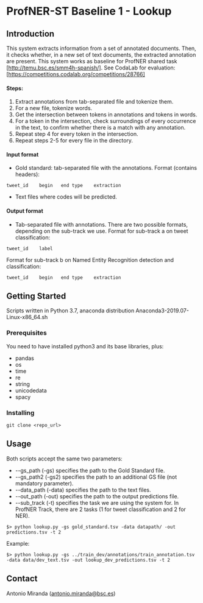 # ProfNER-ST Baseline 1 - Lookup

## Introduction
This system extracts information from a set of annotated documents. Then, it checks whether, in a new set of text documents, the extracted annotation are present.
This system works as baseline for ProfNER shared task [http://temu.bsc.es/smm4h-spanish/]. See CodaLab for evaluation: [https://competitions.codalab.org/competitions/28766]

#### Steps: 
1. Extract annotations from tab-separated file and tokenize them.
2. For a new file, tokenize words. 
3. Get the intersection between tokens in annotations and tokens in words.
4. For a token in the intersection, check surroundings of every occurrence in the text, to confirm whether there is a match with any annotation.
5. Repeat step 4 for every token in the intersection.
6. Repeat steps 2-5 for every file in the directory.

#### Input format
+ Gold standard: tab-separated file with the annotations. Format (contains headers):
```
tweet_id	begin	end	type	extraction
```

+ Text files where codes will be predicted.


#### Output format
+ Tab-separated file with annotations. There are two possible formats, depending on the sub-track we use. Format for sub-track a on tweet classification:
```
tweet_id	label
```
Format for sub-track b on Named Entity Recognition detection and classification:
```
tweet_id	begin	end	type	extraction
```

## Getting Started

Scripts written in Python 3.7, anaconda distribution Anaconda3-2019.07-Linux-x86_64.sh

### Prerequisites

You need to have installed python3 and its base libraries, plus:
+ pandas
+ os
+ time
+ re
+ string
+ unicodedata
+ spacy

### Installing

```
git clone <repo_url>
```

## Usage

Both scripts accept the same two parameters:
+ --gs_path (-gs) specifies the path to the Gold Standard file.
+ --gs_path2 (-gs2) specifies the path to an additional GS file (not mandatory parameter).
+ --data_path (-data) specifies the path to the text files.
+ --out_path (-out) specifies the path to the output predictions file.
+ --sub_track (-t) specifies the task we are using the system for. In ProfNER Track, there are 2 tasks (1 for tweet classification and 2 for NER).

```
$> python lookup.py -gs gold_standard.tsv -data datapath/ -out predictions.tsv -t 2
```

Example:
```
$> python lookup.py -gs ../train_dev/annotations/train_annotation.tsv -data data/dev_text.tsv -out lookup_dev_predictions.tsv -t 2
```

## Contact
Antonio Miranda (antonio.miranda@bsc.es)
